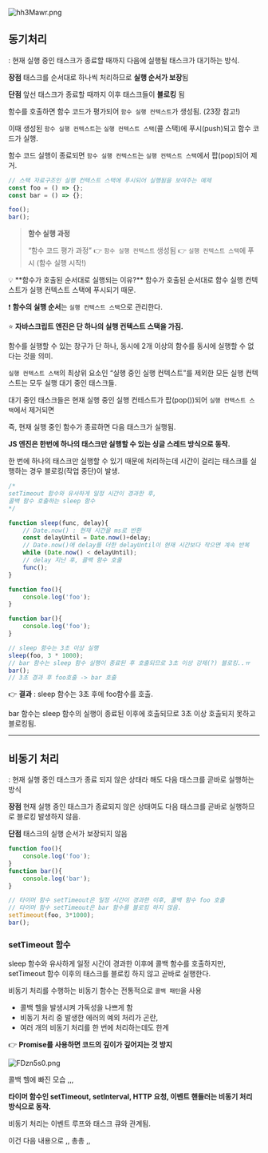 ![hh3Mawr.png](https://s3-us-west-2.amazonaws.com/secure.notion-static.com/4c0c9417-16ba-442d-a4c8-20f6dcd62cbb/hh3Mawr.png)

## **동기처리**

: 현재 실행 중인 태스크가 종료할 때까지 다음에 실행될 태스크가 대기하는 방식.

**장점**  태스크를 순서대로 하나씩 처리하므로 **실행 순서가 보장**됨

**단점**  앞선 태스크가 종료할 때까지 이후 태스크들이 **블로킹** 됨

함수를 호출하면 함수 코드가 평가되어 `함수 실행 컨텍스트`가 생성됨. (23장 참고!)

이때 생성된 `함수 실행 컨텍스트`는 `실행 컨텍스트 스택`(콜 스택)에 푸시(push)되고 함수 코드가 실행.

함수 코드 실행이 종료되면 `함수 실행 컨텍스트`는 `실행 컨텍스트 스택`에서 팝(pop)되어 제거.

```jsx
// 스택 자료구조인 실행 컨텍스트 스택에 푸시되어 실행됨을 보여주는 예제
const foo = () => {};
const bar = () => {};

foo();
bar();
```

> **함수 실행 과정**
> 
> 
> “함수 코드 평가 과정” 👉 `함수 실행 컨텍스트` 생성됨 👉 `실행 컨텍스트 스택`에 푸시 (함수 실행 시작!)
> 

<aside>
💡 **함수가 호출된 순서대로 실행되는 이유?**
함수가 호출된 순서대로 함수 실행 컨텍스트가 실행 컨텍스트 스택에 푸시되기 때문.

</aside>

❗️ **함수의 실행 순서**는 `실행 컨텍스트 스택`으로 관리한다.

⭐️ **자바스크립트 엔진은 단 하나의 실행 컨텍스트 스택을 가짐.**

함수를 실행할 수 있는 창구가 단 하나, 동시에 2개 이상의 함수를 동시에 실행할 수 없다는 것을 의미.

`실행 컨텍스트 스택`의 최상위 요소인 “실행 중인 실행 컨텍스트”를 제외한 모든 실행 컨텍스트는 모두 실행 대기 중인 태스크들.

대기 중인 태스크들은 현재 실행 중인 실행 컨테스트가 팝(pop())되어 `실행 컨텍스트 스택`에서 제거되면

즉, 현재 실행 중인 함수가 종료하면 다음 태스크가 실행됨.

**JS 엔진은 한번에 하나의 태스크만 실행할 수 있는 싱글 스레드 방식으로 동작.**

한 번에 하나의 태스크만 실행할 수 있기 때문에 처리하는데 시간이 걸리는 태스크를 실행하는 경우 블로킹(작업 중단)이 발생.

```jsx
/*
setTimeout 함수와 유사하게 일정 시간이 경과한 후,
콜백 함수 호출하는 sleep 함수
*/

function sleep(func, delay){
	// Date.now() : 현재 시간을 ms로 반환
	const delayUntil = Date.now()+delay;
	// Date.now()에 delay를 더한 delayUntil이 현재 시간보다 작으면 계속 반복
	while (Date.now() < delayUntil);
	// delay 지난 후, 콜백 함수 호출
	func();
}

function foo(){
	console.log('foo');
}

function bar(){
	console.log('foo');
}

// sleep 함수는 3초 이상 실행
sleep(foo, 3 * 1000);
// bar 함수는 sleep 함수 실행이 종료된 후 호출되므로 3초 이상 강제(?) 블로킹..ㅠ
bar();
// 3초 경과 후 foo호출 -> bar 호출
```

👉 **결과** : sleep 함수는 3초 후에 foo함수를 호출.

bar 함수는 sleep 함수의 실행이 종료된 이후에 호출되므로 3초 이상 호출되지 못하고 블로킹됨.

---

## 비동기 처리

: 현재 실행 중인 태스크가 종료 되지 않은 상태라 해도 다음 태스크를 곧바로 실행하는 방식

**장점**  현재 실행 중인 태스크가 종료되지 않은 상태여도 다음 태스크를 곧바로 실행하므로 블로킹 발생하지 않음.

**단점**  태스크의 실행 순서가 보장되지 않음

```jsx
function foo(){
	console.log('foo');
}
function bar(){
	console.log('bar');
}

// 타이머 함수 setTimeout은 일정 시간이 경과한 이후, 콜백 함수 foo 호출
// 타이머 함수 setTimeout은 bar 함수를 블로킹 하지 않음.
setTimeout(foo, 3*1000);
bar();
```

### **setTimeout 함수**

sleep 함수와 유사하게 일정 시간이 경과한 이후에 콜백 함수를 호출하지만, setTimeout 함수 이후의 태스크를 블로킹 하지 않고 곧바로 실행한다.

비동기 처리를 수행하는 비동기 함수는 전통적으로 `콜백 패턴`을 사용

- 콜백 헬을 발생시켜 가독성을 나쁘게 함
- 비동기 처리 중 발생한 에러의 예외 처리가 곤란,
- 여러 개의 비동기 처리를 한 번에 처리하는데도 한계

👉 **Promise를 사용하면 코드의 깊이가 깊어지는 것 방지**

![FDzn5s0.png](https://s3-us-west-2.amazonaws.com/secure.notion-static.com/87567c3e-f660-47ab-b228-256317deb168/FDzn5s0.png)

콜백 헬에 빠진 모습 ,,,

**타이머 함수인 setTimeout, setInterval, HTTP 요청, 이벤트 핸들러는 비동기 처리 방식으로 동작.**

비동기 처리는 이벤트 루프와 태스크 큐와 관계됨.

이건 다음 내용으로 ,, 총총 ,,
